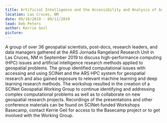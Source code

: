 ```yaml
---
title: Artificial Intelligence and the Accessibility and Analysis of Geospatial Data: A SCINet Workshop
location: Las Cruces, NM
date: 09/10/2019 - 09/11/2019
lead: Deb Peters
author: Kerrie Geil
picture:
---
```

 
A group of over 36 geospatial scientists, post-docs, research leaders, and data managers gathered at the ARS Jornada Rangeland Research Unit in Las Cruces, NM in September 2019 to discuss high-performance computing (HPC) issues and artificial intelligence research methods applied to geospatial problems. The group identified computational issues with accessing and using SCINet and the ARS HPC system for geospatial research and also gained exposure to relevant machine learning and deep learning research methods. The workshop resulted in the creation of a SCINet Geospatial Working Group to continue identifying and addressing complex computational problems as well as to collaborate on new geospatial research projects. Recordings of the presentations and other conference materials can be found on SCINet-funded Workshops Basecamp, contact Kerrie Geil for access to the Basecamp project or to get involved with the Working Group.
